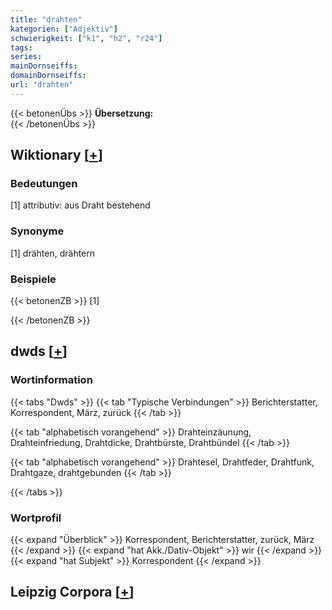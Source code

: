 ```yaml
---
title: "drahten"
kategorien: ["Adjektiv"]
schwierigkeit: ["k1", "h2", "r24"]
tags:
series:
mainDornseiffs:
domainDornseiffs:
url: "drahten"
---
```


{{< betonenÜbs >}}
**Übersetzung:**  
{{< /betonenÜbs >}}

## Wiktionary [[+](https://de.wiktionary.org/wiki/drahten)]

### Bedeutungen
[1] attributiv: aus Draht bestehend  

### Synonyme
[1] drähten, drähtern  

### Beispiele
{{< betonenZB >}}
[1]  

{{< /betonenZB >}}


## dwds [[+](https://www.dwds.de/wb/drahten)]

### Wortinformation
{{< tabs "Dwds" >}}
{{< tab "Typische Verbindungen" >}}
Berichterstatter, Korrespondent, März, zurück
{{< /tab >}}

{{< tab "alphabetisch vorangehend" >}}
Drahteinzäunung, Drahteinfriedung, Drahtdicke, Drahtbürste, Drahtbündel
{{< /tab >}}

{{< tab "alphabetisch vorangehend" >}}
Drahtesel, Drahtfeder, Drahtfunk, Drahtgaze, drahtgebunden
{{< /tab >}}

{{< /tabs >}}

### Wortprofil
{{< expand "Überblick" >}} Korrespondent, Berichterstatter, zurück, März {{< /expand >}}
{{< expand "hat Akk./Dativ-Objekt" >}} wir {{< /expand >}}
{{< expand "hat Subjekt" >}} Korrespondent {{< /expand >}}

## Leipzig Corpora [[+](https://corpora.uni-leipzig.de/en/res?word=drahten&corpusId=deu_newscrawl-public_2018)]

